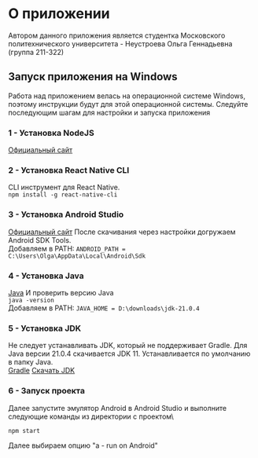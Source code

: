 # О приложении
Автором данного приложения является студентка Московского политехнического университета - Неустроева Ольга Геннадьевна (группа 211-322)

## Запуск приложения на Windows
Работа над приложением велась на операционной системе Windows, поэтому инструкции будут для этой операционной системы.
Следуйте последующим шагам для настройки и запуска приложения

### 1 - Установка NodeJS
[Официальный сайт](https://nodejs.org/en/download/package-manager)

### 2 - Установка React Native CLI
CLI инструмент для React Native.\
```npm install -g react-native-cli```

### 3 - Установка Android Studio
[Официальный сайт](https://developer.android.com/studio)
После скачивания через настройки догружаем Android SDK Tools.\
Добавляем в PATH: ```ANDROID_PATH = C:\Users\Olga\AppData\Local\Android\Sdk```

### 4 - Установка Java
[Java](https://www.java.com/ru/download/ie_manual.jsp?locale=ru)
И проверить версию Java\
```java -version```\
Добавляем в PATH: ```JAVA_HOME = D:\downloads\jdk-21.0.4```

### 5 - Установка JDK
Не следует устанавливать JDK, который не поддерживает Gradle. Для Java версии 21.0.4 скачивается JDK 11. Устанавливается по умолчанию в папку Java.\
[Gradle](https://docs.gradle.org/current/userguide/compatibility.html)
[Скачать JDK](https://www.oracle.com/java/technologies/downloads/#jdk21-windows)

### 6 - Запуск проекта
Далее запустите эмулятор Android в Android Studio и выполните следующие команды из директории с проектом\

```bash
npm start
```
Далее выбираем опцию "a - run on Android"
